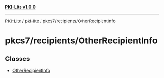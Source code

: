 [**PKI-Lite v1.0.0**](../../../../README.md)

---

[PKI-Lite](../../../../README.md) / [pki-lite](../../../README.md) / pkcs7/recipients/OtherRecipientInfo

# pkcs7/recipients/OtherRecipientInfo

## Classes

- [OtherRecipientInfo](classes/OtherRecipientInfo.md)
